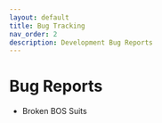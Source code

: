 ```yaml
---
layout: default
title: Bug Tracking
nav_order: 2
description: Development Bug Reports
---
```


# **Bug Reports**
- Broken BOS Suits 
